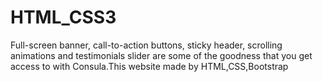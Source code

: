 # HTML_CSS3
Full-screen banner, call-to-action buttons, sticky header, scrolling animations and testimonials slider are some of the goodness that you get access to with Consula.This website made by HTML,CSS,Bootstrap
